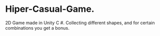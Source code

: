 # Hiper-Casual-Game.
2D Game made in Unity C #.
Collecting different shapes, and for certain combinations you get a bonus.
